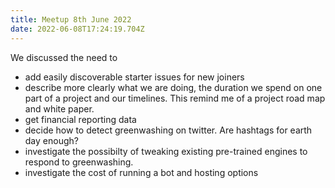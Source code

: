 ```yaml
---
title: Meetup 8th June 2022
date: 2022-06-08T17:24:19.704Z
---
```

We  discussed the  need to 
- add easily  discoverable starter issues for new joiners
- describe more clearly  what we are doing, the duration we  spend on one part of  a project and  our timelines. This remind me of  a project road map and white paper.
- get  financial reporting data
- decide how to detect  greenwashing on twitter. Are hashtags for  earth day enough?
- investigate the possibilty  of  tweaking existing pre-trained engines to respond to greenwashing.
- investigate the cost  of running a bot and  hosting options